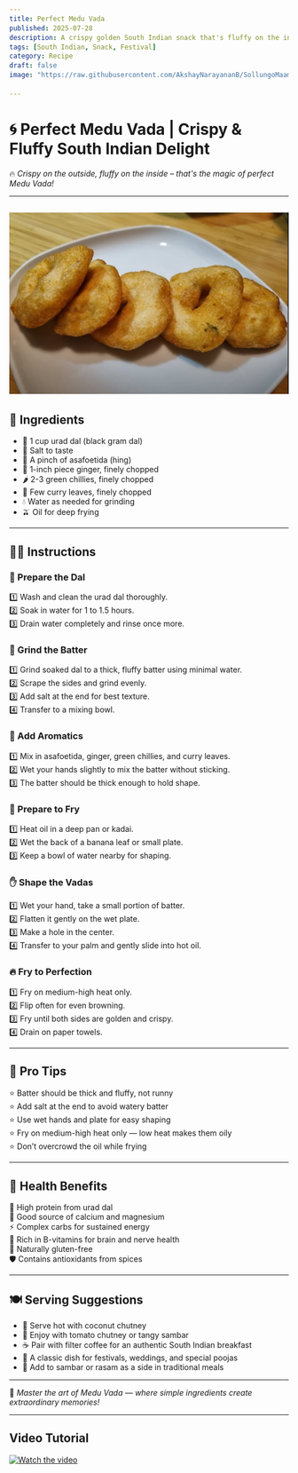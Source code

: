 ```yaml
---
title: Perfect Medu Vada  
published: 2025-07-28  
description: A crispy golden South Indian snack that's fluffy on the inside and crunchy on the outside — a beloved classic perfect for breakfast or evening tea!  
tags: [South Indian, Snack, Festival]  
category: Recipe  
draft: false  
image: "https://raw.githubusercontent.com/AkshayNarayananB/SollungoMaami/master/images/meduvada.png" 
  
---
```


# 🌀 Perfect Medu Vada | Crispy & Fluffy South Indian Delight

🔥 *Crispy on the outside, fluffy on the inside – that's the magic of perfect Medu Vada!*

---
![meduvada](https://raw.githubusercontent.com/AkshayNarayananB/SollungoMaami/master/images/meduvada.png)
---
## 🥘 Ingredients

- 🌾 1 cup urad dal (black gram dal)  
- 🧂 Salt to taste  
- 🧄 A pinch of asafoetida (hing)  
- 🫚 1-inch piece ginger, finely chopped  
- 🌶️ 2-3 green chillies, finely chopped  
- 🍃 Few curry leaves, finely chopped  
- 💧 Water as needed for grinding  
- 🫒 Oil for deep frying  

---

## 👩‍🍳 Instructions

### 🧽 Prepare the Dal  
1️⃣ Wash and clean the urad dal thoroughly.  
2️⃣ Soak in water for 1 to 1.5 hours.  
3️⃣ Drain water completely and rinse once more.

### 🔄 Grind the Batter  
1️⃣ Grind soaked dal to a thick, fluffy batter using minimal water.  
2️⃣ Scrape the sides and grind evenly.  
3️⃣ Add salt at the end for best texture.  
4️⃣ Transfer to a mixing bowl.

### 🌿 Add Aromatics  
1️⃣ Mix in asafoetida, ginger, green chillies, and curry leaves.  
2️⃣ Wet your hands slightly to mix the batter without sticking.  
3️⃣ The batter should be thick enough to hold shape.

### 🍳 Prepare to Fry  
1️⃣ Heat oil in a deep pan or kadai.  
2️⃣ Wet the back of a banana leaf or small plate.  
3️⃣ Keep a bowl of water nearby for shaping.  

### ✋ Shape the Vadas  
1️⃣ Wet your hand, take a small portion of batter.  
2️⃣ Flatten it gently on the wet plate.  
3️⃣ Make a hole in the center.  
4️⃣ Transfer to your palm and gently slide into hot oil.

### 🔥 Fry to Perfection  
1️⃣ Fry on medium-high heat only.  
2️⃣ Flip often for even browning.  
3️⃣ Fry until both sides are golden and crispy.  
4️⃣ Drain on paper towels.

---

## 📝 Pro Tips

⭐ Batter should be thick and fluffy, not runny  
⭐ Add salt at the end to avoid watery batter  
⭐ Use wet hands and plate for easy shaping  
⭐ Fry on medium-high heat only — low heat makes them oily  
⭐ Don’t overcrowd the oil while frying

---

## 🌟 Health Benefits

💪 High protein from urad dal  
🦴 Good source of calcium and magnesium  
⚡ Complex carbs for sustained energy  
🧠 Rich in B-vitamins for brain and nerve health  
🌱 Naturally gluten-free  
🛡️ Contains antioxidants from spices

---

## 🍽️ Serving Suggestions

- 🥥 Serve hot with coconut chutney  
- 🍅 Enjoy with tomato chutney or tangy sambar  
- ☕ Pair with filter coffee for an authentic South Indian breakfast  
- 🎉 A classic dish for festivals, weddings, and special poojas  
- 🍛 Add to sambar or rasam as a side in traditional meals  

---

💫 *Master the art of Medu Vada — where simple ingredients create extraordinary memories!*

---
## Video Tutorial

[![Watch the video](https://img.youtube.com/vi/VIDEO_ID/0.jpg)](https://youtu.be/T_u7oH7saCk?si=-eIgI04QCm3GMU-f)
